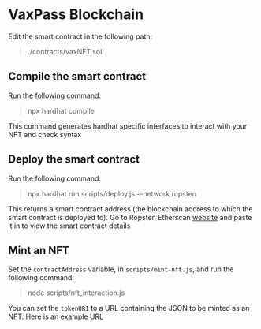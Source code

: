 # VaxPass Blockchain

Edit the smart contract in the following path:

> ./contracts/vaxNFT.sol

## Compile the smart contract

Run the following command:

> npx hardhat compile

This command generates hardhat specific interfaces to interact with your NFT and check syntax

## Deploy the smart contract

Run the following command:

> npx hardhat run scripts/deploy.js --network ropsten

This returns a smart contract address (the blockchain address to which the smart contract is deployed to). Go to Ropsten Etherscan [website](https://ropsten.etherscan.io) and paste it in to view the smart contract details

## Mint an NFT 

Set the `contractAddress` variable, in `scripts/mint-nft.js`, and run the following command:

> node scripts/nft_interaction.js

You can set the `tokenURI` to a URL containing the JSON to be minted as an NFT. Here is an example [URL](https://gateway.pinata.cloud/ipfs/QmVfbVxXNiu8sy2wC5n6SRTsrLHSM3XL1b24mDYQ5YqbmH)

